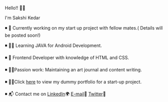 Hello!! 🙋‍♀️

I'm Sakshi Kedar

◾ 👭 Currently working on my start up project with fellow mates.( Details will be posted soon!)

◾ 👩‍💻  Learning JAVA for Android Development.

◾ 📲 Frontend Developer with knowledge of HTML and CSS.

◾ 👩‍🎨Passion work: Maintaining an art journal and content writing.

◾ 🏴‍☠️Click [here](https://github.com/sakshikedar/Dummy-website) to view my dummy portfolio for a start-up project.

◾ 📬 Contact me on [LinkedIn](https://www.linkedin.com/in/sakshi-kedar-b2849a17a)🌍 [E-mail](https://mail.google.com/mail/u/0/?tab=rm#inbox)📧 [Twitter](https://twitter.com/home)🐤

